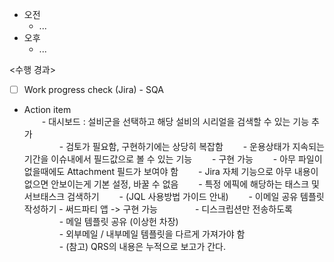 - 오전
	- ...
- 오후
	- ...

<수행 경과>
- [ ] Work progress check (Jira) - SQA

- Action item  
  - 대시보드 : 설비군을 선택하고 해당 설비의 시리얼을 검색할 수 있는 기능 추가  
    - 검토가 필요함, 구현하기에는 상당히 복잡함 
  - 운용상태가 지속되는 기간을 이슈내에서 필드값으로 볼 수 있는 기능
	  - 구현 가능
  - 아무 파일이 없을때에도 Attachment 필드가 보여야 함
	  - Jira 자체 기능으로 아무 내용이 없으면 안보이는게 기본 설정, 바꿀 수 없음
  - 특정 에픽에 해당하는 태스크 및 서브태스크 검색하기
	  - (JQL 사용방법 가이드 안내)
  - 이메일 공유 템플릿 작성하기 - 써드파티 앱 -> 구현 가능
    - 디스크립션만 전송하도록  
    - 메일 템플릿 공유 (이상헌 차장)  
    - 외부메일 / 내부메일 템플릿을 다르게 가져가야 함  
    - (참고) QRS의 내용은 누적으로 보고가 간다.